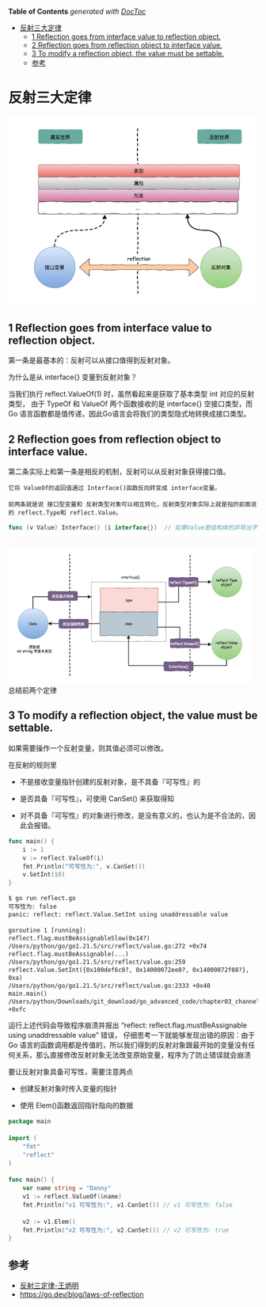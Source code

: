 <!-- START doctoc generated TOC please keep comment here to allow auto update -->
<!-- DON'T EDIT THIS SECTION, INSTEAD RE-RUN doctoc TO UPDATE -->
**Table of Contents**  *generated with [DocToc](https://github.com/thlorenz/doctoc)*

- [反射三大定律](#%E5%8F%8D%E5%B0%84%E4%B8%89%E5%A4%A7%E5%AE%9A%E5%BE%8B)
  - [1 Reflection goes from interface value to reflection object.](#1-reflection-goes-from-interface-value-to-reflection-object)
  - [2 Reflection goes from reflection object to interface value.](#2-reflection-goes-from-reflection-object-to-interface-value)
  - [3 To modify a reflection object, the value must be settable.](#3-to-modify-a-reflection-object-the-value-must-be-settable)
  - [参考](#%E5%8F%82%E8%80%83)

<!-- END doctoc generated TOC please keep comment here to allow auto update -->

# 反射三大定律

![](.threeLaw_images/law_relation.png)



## 1 Reflection goes from interface value to reflection object.
第一条是最基本的：反射可以从接口值得到反射对象。

为什么是从 interface{} 变量到反射对象？

当我们执行 reflect.ValueOf(1) 时，虽然看起来是获取了基本类型 int 对应的反射类型，
由于 TypeOf 和 ValueOf 两个函数接收的是 interface{} 空接口类型，而 Go 语言函数都是值传递，因此Go语言会将我们的类型隐式地转换成接口类型。

## 2 Reflection goes from reflection object to interface value.

第二条实际上和第一条是相反的机制，反射可以从反射对象获得接口值。

    它将 ValueOf的返回值通过 Interface()函数反向转变成 interface变量。

    前两条就是说 接口型变量和 反射类型对象可以相互转化，反射类型对象实际上就是指的前面说的 reflect.Type和 reflect.Value。
```go
func (v Value) Interface() (i interface{})  // 如果Value是结构体的非导出字段，调用该函数会导致panic。
```   



![](.threeLaw_images/two_laws_conclude.png)  
总结前两个定律



## 3 To modify a reflection object, the value must be settable.

如果需要操作一个反射变量，则其值必须可以修改。

在反射的规则里

- 不是接收变量指针创建的反射对象，是不具备『可写性』的

- 是否具备『可写性』，可使用 CanSet() 来获取得知

- 对不具备『可写性』的对象进行修改，是没有意义的，也认为是不合法的，因此会报错。
```go
func main() {
	i := 1
	v := reflect.ValueOf(i)
	fmt.Println("可写性为:", v.CanSet())
	v.SetInt(10)
}
```

```shell
$ go run reflect.go
可写性为: false
panic: reflect: reflect.Value.SetInt using unaddressable value

goroutine 1 [running]:
reflect.flag.mustBeAssignableSlow(0x14?)
/Users/python/go/go1.21.5/src/reflect/value.go:272 +0x74
reflect.flag.mustBeAssignable(...)
/Users/python/go/go1.21.5/src/reflect/value.go:259
reflect.Value.SetInt({0x100def6c0?, 0x14000072ee0?, 0x14000072f08?}, 0xa)
/Users/python/go/go1.21.5/src/reflect/value.go:2333 +0x40
main.main()
/Users/python/Downloads/git_download/go_advanced_code/chapter03_channel/05_test/main.go:12 +0xfc

```
运行上述代码会导致程序崩溃并报出 “reflect: reflect.flag.mustBeAssignable using unaddressable value” 错误，
仔细思考一下就能够发现出错的原因：由于 Go 语言的函数调用都是传值的，所以我们得到的反射对象跟最开始的变量没有任何关系，那么直接修改反射对象无法改变原始变量，程序为了防止错误就会崩溃


要让反射对象具备可写性，需要注意两点

- 创建反射对象时传入变量的指针

- 使用 Elem()函数返回指针指向的数据

```go
package main

import (
    "fmt"
    "reflect"
)

func main() {
    var name string = "Danny"
    v1 := reflect.ValueOf(&name)
    fmt.Println("v1 可写性为:", v1.CanSet()) // v1 可写性为: false

    v2 := v1.Elem()
    fmt.Println("v2 可写性为:", v2.CanSet()) // v2 可写性为: true
}
```


## 参考

- [反射三定律-王炳明](https://golang.iswbm.com/c02/c02_07.html)
- https://go.dev/blog/laws-of-reflection